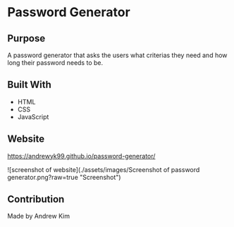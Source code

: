 # Password Generator

## Purpose
A password generator that asks the users what criterias they need and how long their password needs to be.

## Built With
* HTML
* CSS
* JavaScript

## Website
https://andrewyk99.github.io/password-generator/

![screenshot of website](./assets/images/Screenshot of password generator.png?raw=true "Screenshot")

## Contribution
Made by Andrew Kim